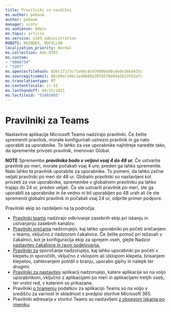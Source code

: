 ```yaml
---
title: Pravilniki so navdihni
ms.author: pebaum
author: pebaum
manager: scotv
ms.audience: Admin
ms.topic: article
ms.service: o365-administration
ROBOTS: NOINDEX, NOFOLLOW
localization_priority: Normal
ms.collection: Adm_O365
ms.custom:
- "9000734"
- "3207"
ms.openlocfilehash: 036c171f3c71e60c8c07000b4d0c6ede36bd435c
ms.sourcegitcommit: 8bc60ec34bc1e40685e3976576e04a2623f63a7c
ms.translationtype: MT
ms.contentlocale: sl-SI
ms.lasthandoff: 04/15/2021
ms.locfileid: "51801685"
---
```

# <a name="teams-policies"></a>Pravilniki za Teams

Nastavitve aplikacije Microsoft Teams nadzirajo pravilniki. Če želite spremeniti pravilnik, morate konfigurirati ustrezni pravilnik in ga nato uporabiti za uporabnike. To lahko za vse uporabnike najhitreje naredite tako, da spremenite privzeti pravilnik, imenovan Global. 

**NOTE** Spremembe **_pravilnika bodo v veljavi vsaj 4 do 48 ur._** Če ustvarite pravilnik po meri, morate počakati vsaj 4 ure, preden ga lahko spremenite. Nato lahko ta pravilnik uporabite za uporabnike. To pomeni, da lahko začne veljati pravilniki po meri do 48 ur. Globalni pravilniki so nastavljeni kot privzeti za vse uporabnike, spremembe v globalnem pravilniku pa lahko trajajo do 24 ur, preden veljati. Če ste ustvarili pravilnik po meri, ste ga uporabili za uporabnike in še vedno ni bil uporabljen po 48 urah ali če ste spremenili globalni pravilnik in počakali vsaj 24 ur, odprite primer podpore.

Pravilniki ekip so razdeljeni na ta področja:

- [Pravilniki teams](https://docs.microsoft.com/MicrosoftTeams/teams-policies) nadzirajo odkrivanje zasebnih ekip pri iskanju in ustvarjanju zasebnih kanalov.  
- [Pravilniki srečanja](https://docs.microsoft.com/microsoftteams/meeting-policies-in-teams) nadzorujejo, kaj lahko uporabniki po početi srečanjem v teams, vključno z nadzorom čakalnice. Če želite pomoč pri težavah v čakalnici, kot je konfiguracija ekip za sprejem vseh, glejte Nadzor [nastavitev čakalnice in ravni sodelovanja.](https://docs.microsoft.com/alchemyinsights/bypass-lobby)
- [Pravilniki za](https://docs.microsoft.com/microsoftteams/messaging-policies-in-teams) sporočanje nadzorujejo, kaj lahko uporabniki po početi v klepetu in sporočilih, vključno z vklopom ali izklopom klepeta, brisanjem klepetov, zahtevanjem potrdil o branju, uporabo giphy in nalepk ter drugimi.
- [Pravilniki za nastavitev](https://docs.microsoft.com/MicrosoftTeams/teams-app-setup-policies) aplikacij nadzorujejo, katere aplikacije so na voljo uporabnikom, vključno z aplikacijami po meri in aplikacijami tretjih oseb, ter vrstni red, v katerem so prikazane.  
- Pravilniki [o hranjenju](https://docs.microsoft.com/microsoftteams/retention-policies) podatkov za aplikacijo Teams so na voljo v središču za varnost in skladnost s predpisi storitve Microsoft 365.
- Pravilniki adresarja v storitvi Teams so nastavljeni [z obsegom iskanja po imeniku](https://docs.microsoft.com/MicrosoftTeams/teams-scoped-directory-search).